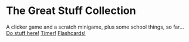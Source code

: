 # The Great Stuff Collection
A clicker game and  a scratch minigame, plus some school things, so far...
[Do stuff here!](/index.html "Index")
[Timer!](/school/simpletimer.html "Timer")
[Flashcards!](/school/flshcards.html "Flashcards. Study!")

